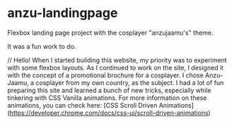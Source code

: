 # anzu-landingpage
Flexbox landing page project with the cosplayer "anzujaamu's" theme.

It was a fun work to do.

// Hello! When I started building this website, my priority was to experiment with some flexbox layouts. As I continued to work on the site, I designed it with the concept of a promotional brochure for a cosplayer. I chose Anzu-Jaamu, a cosplayer from my own country, as the subject. I had a lot of fun preparing this site and learned a bunch of new tricks, especially while tinkering with CSS Vanilla animations. For more information on these animations, you can check here: 
[CSS Scroll Driven Animations] (https://developer.chrome.com/docs/css-ui/scroll-driven-animations)
